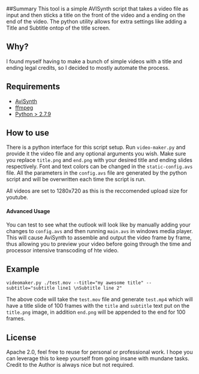 ##Summary
This tool is a simple AVISynth script that takes a video file as input and then sticks a title on the front of the video and a ending on the end of the video. The python utility allows for extra settings like adding a Title and Subtitle ontop of the title screen.

## Why?
I found myself having to make a bunch of simple videos with a title and ending legal credits, so I decided to mostly automate the process.

## Requirements
- [AviSynth](http://avisynth.nl/index.php/Main_Page)
- [ffmpeg](http://ffmpeg.org/download.html)
- [Python > 2.7.9](https://www.python.org/downloads/)

## How to use
There is a python interface for this script setup. Run `video-maker.py` and provide it the video file and any optional arguments you wish. Make sure you replace `title.png` and `end.png` with your desired title and ending slides respectively. Font and text colors can be changed in the `static-config.avs` file. All the parameters in the `config.avs` file are generated by the python script and will be overwritten each time the script is run. 

All videos are set to 1280x720 as this is the reccomended upload size for youtube.

#### Advanced Usage
You can test to see what the outlook will look like by manually adding your changes to `config.avs` and then running `main.avs` in windows media player. This will cause AviSynth to assemble and output the video frame by frame, thus allowing you to preview your video before going through the time and processor intensive transcoding of hte video. 

## Example

```shell
videomaker.py ./test.mov --title="my awesome title" --subtitle="subtitle line1 \nSubtitle line 2"
```
The above code will take the `test.mov` file and generate `test.mp4` which will have a title slide of 100 frames with the `title` and `subtitle` text put on the `title.png` image, in addition `end.png` will be appended to the end for 100 frames. 

## License
Apache 2.0, feel free to reuse for personal or professional work. I hope you can leverage this to keep yourself from going insane with mundane tasks. Credit to the Author is always nice but not required. 